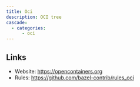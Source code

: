 ```yaml
---
title: Oci
description: OCI tree
cascade:
  - categories:
      - oci
---
```


## Links

- Website: https://opencontainers.org
- Rules: https://github.com/bazel-contrib/rules_oci

